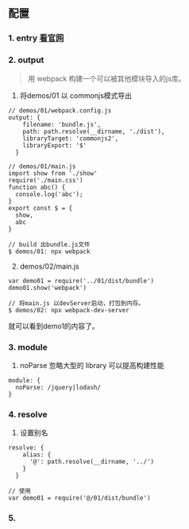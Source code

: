 ## 配置
### 1. entry [看官网](https://www.webpackjs.com/configuration/entry-context/)

### 2. output 
> 用 webpack 构建一个可以被其他模块导入的js库。
1. 将demos/01 以 commonjs模式导出
```
// demos/01/webpack.config.js
output: {
    filename: 'bundle.js',
    path: path.resolve(__dirname, './dist'),
    libraryTarget: 'commonjs2',
    libraryExport: '$'
  }

// demos/01/main.js
import show from './show'
require('./main.css')
function abc() {
  console.log('abc');
}
export const $ = {
  show,
  abc
}

// build 出bundle.js文件
$ demos/01: npx webpack
```
2. demos/02/main.js
```
var demo01 = require('../01/dist/bundle')
demo01.show('webpack')

// 将main.js 以devServer启动，打包到内存。
$ demos/02: npx webpack-dev-server
```
就可以看到demo1的内容了。

### 3. module
1. noParse 忽略大型的 library 可以提高构建性能
```
module: {
  noParse: /jquery|lodash/
}
```

### 4. resolve
1. 设置别名
```
resolve: {
    alias: {
      '@': path.resolve(__dirname, '../')
    }
  }

// 使用
var demo01 = require('@/01/dist/bundle')
```

### 5. 